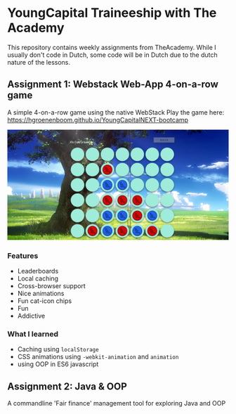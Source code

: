 # YoungCapital Traineeship with The Academy

This repository contains weekly assignments from TheAcademy.
While I usually don't code in Dutch, some code will be in Dutch due to the dutch nature of the lessons.

## Assignment 1: Webstack Web-App 4-on-a-row game
A simple 4-on-a-row game using the native WebStack
Play the game here: https://hgroenenboom.github.io/YoungCapitalNEXT-bootcamp

![Four-On-A-Row Screenshot](./resources/four-on-a-row.png "Four-On-A-Row Screenshot")

### Features
- Leaderboards
- Local caching
- Cross-browser support
- Nice animations
- Fun cat-icon chips
- Fun
- Addictive

### What I learned
- Caching using ```localStorage```
- CSS animations using ```-webkit-animation``` and ```animation```
- using OOP in ES6 javascript

## Assignment 2: Java & OOP
A commandline 'Fair finance' management tool for exploring Java and OOP

